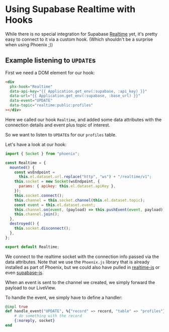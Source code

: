 # Using Supabase Realtime with Hooks

While there is no special integration for Supabase [Realtime](https://supabase.io/docs/realtime/server/about) yet,
it's pretty easy to connect to it via a custom hook.
(Which shouldn't be a surprise when using Phoenix ;))

## Example listening to `UPDATE`s

First we need a DOM element for our hook:

```html
<div
  phx-hook="Realtime"
  data-api-key="{{ Application.get_env(:supabase, :api_key) }}"
  data-url="{{ Application.get_env(:supabase, :base_url) }}"
  data-event="UPDATE"
  data-topic="realtime:public:profiles"
></div>
```

Here we called our hook `Realtime`, and added some data attributes with the
connection details and event plus topic of interest.

So we want to listen to `UPDATE`s for our `profiles` table.

Let's have a look at our hook:

```javascript
import { Socket } from "phoenix";

const Realtime = {
  mounted() {
    const wsEndpoint =
      this.el.dataset.url.replace("http", "ws") + "/realtime/v1";
    this.socket = new Socket(wsEndpoint, {
      params: { apikey: this.el.dataset.apiKey },
    });
    this.socket.connect();
    this.channel = this.socket.channel(this.el.dataset.topic);
    const event = this.el.dataset.event;
    this.channel.on(event, (payload) => this.pushEvent(event, payload));
    this.channel.join();
  },
  destroyed() {
    this.socket.disconnect();
  },
};

export default Realtime;
```

We connect to the realtime socket with the connection info passed via the data attributes.
Note that we use the `Phoenix.js` library that is already
installed as part of Phoenix, but we could also have pulled in [realtime-js](https://github.com/supabase/realtime-js)
or even [supabase-js](https://github.com/supabase/supabase-js).

When an event is sent to the channel we created, we simply forward the payload
to our LiveView.

To handle the event, we simply have to define a handler:

```elixir
@impl true
def handle_event("UPDATE", %{"record" => record, "table" => "profiles"}, socket) do
    # do something with the record
    {:noreply, socket}
end
```

